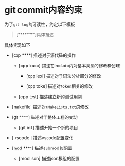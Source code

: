 # git commit内容约束
为了`git log`的可读性，约定以下模板

> [********]具体描述

具体实现如下

- [cpp ****] 描述对于源代码的操作

    - [cpp base] 描述在include内对基本类型的修改和创建

        - [cpp lexi] 描述对于词法分析部分的修改

        - [cpp toke] 描述对`token`相关的修改

    - [cpp test] 描述建立新的测试用例

- [makefile] 描述对`CMakeLists.txt`的修改

- [git ****] 描述对于整体工程的变动

    - [git init] 描述开始一个新的项目

- [ vscode ] 描述vscode配置变化

- [mod ****] 描述submod的配置

    - [mod json] 描述json模组的配置